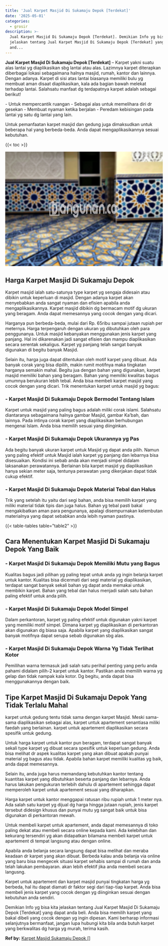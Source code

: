 ```yaml
---
title: 'Jual Karpet Masjid Di Sukamaju Depok [Terdekat]'
date: '2025-05-01'
categories:
  - grosir
description: >-
  Jual Karpet Masjid Di Sukamaju Depok [Terdekat]. Demikian Info yg bisa kita
  jelaskan tentang Jual Karpet Masjid Di Sukamaju Depok [Terdekat] yang dapat
  and...
---
```


**Jual Karpet Masjid Di Sukamaju Depok \[Terdekat\]** – Karpet yakni suatu alas lantai yg diaplikasikan sbg lantai atau alas. Lazimnya karpet diterapkan diberbagai lokasi sebagaimana halnya masjid, rumah, kantor dan lainnya. Dengan adanya. Karpet di sisi atas lantai biasanya memiliki bulu yg membuat aman disaat diaplikasikan, kala ada bagian bawah melekat terhadap lantai. Salahsatu manfaat dg terdapatnya karpet adalah sebagai berikut!

\- Untuk mempercantik ruangan - Sebagai alas untuk memelihara diri dr gesekan - Membuat nyaman ketika berjalan - Peredam kebisingan pada lantai yg satu dg lantai yang lain.

Untuk pemanfaatan karpet masjid dan gedung juga dimaksudkan untuk beberapa hal yang berbeda-beda. Anda dapat mengaplikasikannya sesuai kebutuhan.

{{< toc >}}

![Jual Karpet Masjid Di Sukamaju Depok [Terdekat]](/images/grosir-karpet-murah-44.png)

## Harga Karpet Masjid Di Sukamaju Depok

Karpet masjid ialah satu-satunya type karpet yg sengaja didesain atau dibikin untuk keperluan di masjid. Dengan adanya karpet akan menyebabkan anda sangat nyaman dan efisien apabila anda mengaplikasikannya. Karpet masjid dibikin dg bermacam motif dg ukuran yang beragam. Anda dapat memesannya yang cocok dengan yang dicari.

Harganya pun berbeda-beda, mulai dari Rp. 65ribu sampai jutaan rupiah per meternya. Harga terpengaruh dengan ukuran yg dibutuhkan oleh para penggunanya. Untuk masjid kebanyakan menggunakan jenis karpet yang panjang. Hal ini dikarenakan jadi sangat efisien dan mampu diaplikasikan secara serentak sekaligus. Karpet yg panjang telah sangat banyak digunakan di begitu banyak Masjid.

Selain itu, harga juga dapat ditentukan oleh motif karpet yang dibuat. Ada banyak corak yang bisa dipilih, makin rumit motifnya maka tingkatan harganya semakin mahal. Begitu jua dengan bahan yang digunakan, karpet masjid memiliki bahan yang beragam. Bahan yang memiliki kwalitas bagus umumnya berukuran lebih tebal. Anda bisa membeli karpet masjid yang cocok dengan yang dicari. Trik menentukan karpet untuk masjid yg bagus:

### \- Karpet Masjid Di Sukamaju Depok Bermodel Tentang Islam

Karpet untuk masjid yang paling bagus adalah miliki corak islami. Salahsatu diantaranya sebagaimana halnya gambar Masjid, gambar Ka’bah, dan lainnya. Pada intinya corak karpet yang diaplikasikan berhubungan mengenai Islam. Anda bisa memilih sesuai yang diinginkan.

### \- Karpet Masjid Di Sukamaju Depok Ukurannya yg Pas

Ada begitu banyak ukuran karpet untuk Masjid yg dapat anda pilih. Namun yang paling efektif untuk Masjid ialah karpet yg panjang dan lebarnya bisa disesuaikan. Kondisi ini sebab anda akan menjadi simpel didalam laksanakan perawatannya. Berlainan bila karpet masjid yg diaplikasikan hanya sekian meter saja, tentunya perawatan yang dikerjakan dapat tidak cukup efektif.

### \- Karpet Masjid Di Sukamaju Depok Material Tebal dan Halus

Trik yang setelah itu yaitu dari segi bahan, anda bisa memilih karpet yang miliki material tidak tipis dan juga halus. Bahan yg tebal pasti bakal mengakibatkan aman para pengunanya, apalagi disempurnakan kelembutan materialnya yang dapat sebabkan anda lebih nyaman pastinya.

{{< table-tables table="table2" >}}

## Cara Menentukan Karpet Masjid Di Sukamaju Depok Yang Baik

### \- Karpet Masjid Di Sukamaju Depok Memiliki Mutu yang Bagus

Kualitas bagus jadi pilihan yg paling tepat untuk anda yg ingin belanja karpet untuk kantor. Kualitas bisa dicermati dari segi material yg diaplikasikan, terdapat sangat banyak sekali bahan yg dapat anda memakai untuk membikin karpet. Bahan yang tebal dan halus menjadi salah satu bahan paling efektif untuk anda pilih.

### \- Karpet Masjid Di Sukamaju Depok Model Simpel

Dalam perkantoran, karpet yg paling efektif untuk digunakan yakni karpet yang memiliki motif simpel. Dimana karpet yg diaplikasikan di perkantoran akan digunakan dg biasa saja. Apabila karpet yang diaplikasikan sangat banyak motifnya dapat serupa sebab digunakan sbg alas.

### \- Karpet Masjid Di Sukamaju Depok Warna Yg Tidak Terlihat Kotor

Pemilihan warna termasuk jadi salah satu perihal penting yang perlu anda pahami didalam pilih-2 karpet untuk kantor. Pastikan anda memilih warna yg gelap dan tidak nampak kala kotor. Dg begitu, anda dapat bisa menggunakannya dengan baik.

## Tipe Karpet Masjid Di Sukamaju Depok Yang Tidak Terlalu Mahal

karpet untuk gedung tentu tidak sama dengan karpet Masjid. Meski sama-sama diaplikasikan sebagai alas, karpet untuk apartement senantiasa miliki faedah yang berlainan. karpet untuk apartement diaplikasikan secara spesifik untuk gedung.

Untuk harga karpet untuk kantor pun beragam, terdapat sangat banyak sekali type karpet yg dibuat secara spesifik untuk keperluan gedung. Anda bisa melihat dr aspek kualitas karpet yang akan dibuat apakah punyai material yg bagus atau tidak. Apabila bahan karpet memiliki kualitas yg baik, anda dapat memesannya.

Selain itu, anda juga harus memandang kebutuhkan kantor tentang kuantitas karpet yang dibutuhkan beserta panjang dan lebarnya. Anda harus lakukan pengukuran terlebih dahulu di apartement sehingga dapat memperoleh karpet untuk apartement sesuai yang diharapkan.

Harga karpet untuk kantor menggapai ratusan ribu rupiah untuk 1 meter nya. Ada salah satu karpet yg dijual dg harga hingga jutaan rupiah, jenis karpet tersebut didesign khusus dan punyai mutu yg sangat baik untuk bisa digunakan di perkantoran mewah.

Untuk membeli karpet untuk apartement, anda dapat memesannya di toko paling dekat atau membeli secara online kepada kami. Ada kelebihan dan kekurang tersendiri yg akan didapatkan bilamana membeli karpet untuk apartement di tempat langsung atau dengan online.

Apabila anda belanja secara langsung dapat bisa melihat dan meraba keadaan dr karpet yang akan dibuat. Berbeda kalau anda belanja via online yang baru bisa mengecek situasi karpet sehabis sampai di rumah dan anda telah lakukan pembayaran. akan lebih efektif jika anda membeli secara langusng.

Karpet untuk apartement dan karpet masjid punyai tingkatan harga yg berbeda, hal itu dapat diamati dr faktor segi dari tiap-tiap karpet. Anda bisa membeli jenis karpet yang cocok dengan yg diinginkan sesuai dengan kebutuhan anda sendiri.

Demikian Info yg bisa kita jelaskan tentang Jual Karpet Masjid Di Sukamaju Depok \[Terdekat\] yang dapat anda beli. Anda bisa memilih karpet yang bakal dibeli yang cocok dengan yg ingin dipesan. Kami berharap informasi selanjutnya bermanfaat, jangan lupa hubungi kita bila anda butuh karpet yang berkwalitas dg harga yg murah, terima kasih.

**Ref by:**  [Karpet Masjid Sukamaju Depok []](https://id.wikipedia.org/wiki/Karpet)
